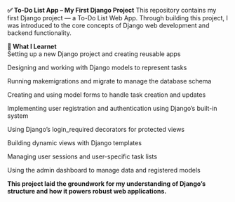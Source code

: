 **✅ To-Do List App – My First Django Project**
This repository contains my first Django project — a To-Do List Web App. Through building this project, I was introduced to the core concepts of Django web development and backend functionality.

**🧠 What I Learnet** <br>
Setting up a new Django project and creating reusable apps

Designing and working with Django models to represent tasks

Running makemigrations and migrate to manage the database schema

Creating and using model forms to handle task creation and updates

Implementing user registration and authentication using Django’s built-in system

Using Django’s login_required decorators for protected views

Building dynamic views with Django templates

Managing user sessions and user-specific task lists

Using the admin dashboard to manage data and registered models

**This project laid the groundwork for my understanding of Django’s structure and how it powers robust web applications.**
